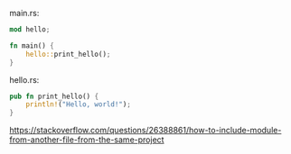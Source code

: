 main.rs:

```rust
mod hello;

fn main() {
    hello::print_hello();
}
```

hello.rs:

```rust
pub fn print_hello() {
    println!("Hello, world!");
}
```

https://stackoverflow.com/questions/26388861/how-to-include-module-from-another-file-from-the-same-project